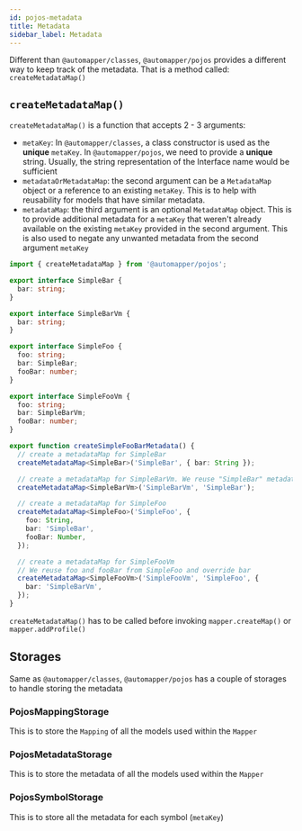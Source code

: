 ```yaml
---
id: pojos-metadata
title: Metadata
sidebar_label: Metadata
---
```


Different than `@automapper/classes`, `@automapper/pojos` provides a different way to keep track of the metadata. That is a method called: `createMetadataMap()`

## `createMetadataMap()`

`createMetadataMap()` is a function that accepts 2 - 3 arguments:
- `metaKey`: In `@automapper/classes`, a class constructor is used as the **unique** `metaKey`. In `@automapper/pojos`, we need to provide a **unique** string. Usually, the string representation of the Interface name would be sufficient
- `metadataOrMetadataMap`: the second argument can be a `MetadataMap` object or a reference to an existing `metaKey`. This is to help with reusability for models that have similar metadata.
- `metadataMap`: the third argument is an optional `MetadataMap` object. This is to provide additional metadata for a `metaKey` that weren't already available on the existing `metaKey` provided in the second argument. This is also used to negate any unwanted metadata from the second argument `metaKey`

```ts
import { createMetadataMap } from '@automapper/pojos';

export interface SimpleBar {
  bar: string;
}

export interface SimpleBarVm {
  bar: string;
}

export interface SimpleFoo {
  foo: string;
  bar: SimpleBar;
  fooBar: number;
}

export interface SimpleFooVm {
  foo: string;
  bar: SimpleBarVm;
  fooBar: number;
}

export function createSimpleFooBarMetadata() {
  // create a metadataMap for SimpleBar
  createMetadataMap<SimpleBar>('SimpleBar', { bar: String });

  // create a metadataMap for SimpleBarVm. We reuse "SimpleBar" metadata
  createMetadataMap<SimpleBarVm>('SimpleBarVm', 'SimpleBar');

  // create a metadataMap for SimpleFoo
  createMetadataMap<SimpleFoo>('SimpleFoo', {
    foo: String,
    bar: 'SimpleBar',
    fooBar: Number,
  });

  // create a metadataMap for SimpleFooVm
  // We reuse foo and fooBar from SimpleFoo and override bar
  createMetadataMap<SimpleFooVm>('SimpleFooVm', 'SimpleFoo', {
    bar: 'SimpleBarVm',
  });
}
```

`createMetadataMap()` has to be called before invoking `mapper.createMap()` or `mapper.addProfile()`

## Storages

Same as `@automapper/classes`, `@automapper/pojos` has a couple of storages to handle storing the metadata

### PojosMappingStorage

This is to store the `Mapping` of all the models used within the `Mapper`

### PojosMetadataStorage

This is to store the metadata of all the models used within the `Mapper`

### PojosSymbolStorage

This is to store all the metadata for each symbol (`metaKey`)
